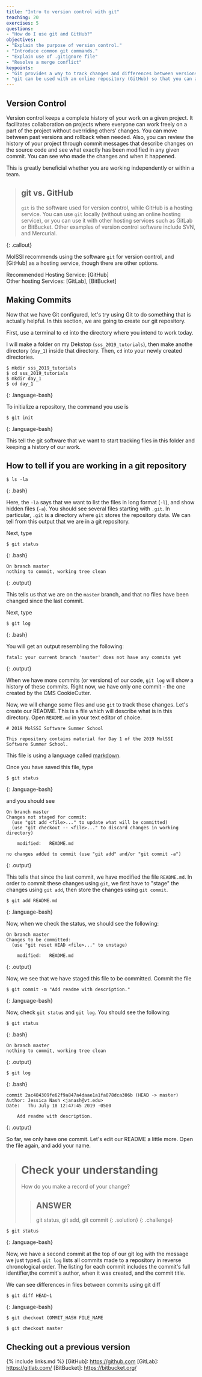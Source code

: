 ```yaml
---
title: "Intro to version control with git"
teaching: 20
exercises: 5
questions:
- "How do I use git and GitHub?"
objectives:
- "Explain the purpose of version control."
- "Introduce common git commands."
- "Explain use of .gitignore file"
- "Resolve a merge conflict"
keypoints:
- "Git provides a way to track changes and differences between versions."
- "git can be used with an online repository (GitHub) so that you can access a copy of your code from any machine"
---
```


## Version Control

Version control keeps a complete history of your work on a given project. It
facilitates collaboration on projects where everyone can work freely on a part
of the project without overriding others’ changes. You can move between past
versions and rollback when needed. Also, you can review the
history of your project through commit messages that describe changes on the source code
and see what exactly has been modified in any given commit. You can see who made the
changes and when it happened.

This is greatly beneficial whether you are working independently or within a
team.

> ## git vs. GitHub
>
> `git` is the software used for version control, while GitHub is a hosting service. You can use `git` locally (without using an online hosting service), or you can use it with other hosting services such as GitLab or BitBucket.
> Other examples of version control software include SVN, and Mercurial.
>
{: .callout}

MolSSI recommends using the software `git` for version control, and [GitHub] as a hosting service, though there are other options.

Recommended Hosting Service: [GitHub]  
Other hosting Services: [GitLab], [BitBucket]

## Making Commits

Now that we have Git configured, let's try using Git to do something that is actually helpful.
In this section, we are going to  create our git repository.


First, use a terminal to `cd` into the directory where you intend to work today.

I will make a folder on my Dekstop (`sss_2019_tutorials`), then make anothe directory (`day_1`) inside that directory. Then, `cd` into your newly created directories.

~~~
$ mkdir sss_2019_tutorials
$ cd sss_2019_tutorials
$ mkdir day_1
$ cd day_1
~~~
{: .language-bash}

To initialize a repository, the command you use is 

~~~
$ git init
~~~
{: .language-bash}

This tell the git software that we want to start tracking files in this folder and keeping a history of our work.

## How to tell if you are working in a git repository

~~~
$ ls -la
~~~
{: .bash}

Here, the `-la` says that we want to list the files in long format (`-l`), and show hidden files (`-a`). You should see several files starting with `.git`. In particular, `.git` is a directory where `git` stores the repository data. We can tell from this output that we are in a git repository.

Next, type

~~~
$ git status
~~~
{: .bash}

~~~
On branch master
nothing to commit, working tree clean
~~~
{: .output}

This tells us that we are on the `master` branch, and that no files have been changed since the last commit.

Next, type
~~~
$ git log
~~~
{: .bash}

You will get an output resembling the following:
~~~
fatal: your current branch 'master' does not have any commits yet
~~~
{: .output}

When we have more commits (or versions) of our code, `git log` will show a history of these commits. Right now, we have only one commit - the one created by the CMS CookieCutter.

Now, we will change some files and use `git` to track those changes. Let's create our README. This is a file which will describe what is in this directory. Open `README.md` in your text editor of choice. 

~~~
# 2019 MolSSI Software Summer School

This repository contains material for Day 1 of the 2019 MolSSI Software Summer School.
~~~

This file is using a language called [markdown](https://github.com/adam-p/markdown-here/wiki/Markdown-Cheatsheet). 

Once you have saved this file, type

~~~
$ git status
~~~
{: .language-bash}

and you should see

~~~
On branch master
Changes not staged for commit:
  (use "git add <file>..." to update what will be committed)
  (use "git checkout -- <file>..." to discard changes in working directory)

	modified:   README.md

no changes added to commit (use "git add" and/or "git commit -a")
~~~
{: .output}

This tells that since the last commit, we have modified the file `README.md`. In order to commit these changes using `git`, we first have to "stage" the changes using `git add`, then store the changes using `git commit`.

~~~
$ git add README.md
~~~
{: .language-bash}

Now, when we check the status, we should see the following:

~~~
On branch master
Changes to be committed:
  (use "git reset HEAD <file>..." to unstage)

	modified:   README.md
~~~
{: .output}

Now, we see that we have staged this file to be committed. Commit the file

~~~
$ git commit -m "Add readme with description."
~~~
{: .language-bash}

Now, check `git status` and `git log`. You should see the following:

~~~
$ git status
~~~
{: .bash}

~~~
On branch master
nothing to commit, working tree clean
~~~
{: .output}

~~~
$ git log
~~~
{: .bash}

~~~
commit 2ac484309fe62f9a847a4daae1a1fa078dca306b (HEAD -> master)
Author: Jessica Nash <janash@vt.edu>
Date:   Thu July 18 12:47:45 2019 -0500

    Add readme with description.
~~~
{: .output}

So far, we only have one commit. Let's edit our README a little more. Open the file again, and add your name.

> # Check your understanding
> How do you make a record of your change?
>> ## ANSWER
>> git status, git add, git commit 
> {: .solution}
{: .challenge}

~~~
$ git status
~~~
{: .language-bash}

Now, we have a second commit at the top of our git log with the message we just typed. `git log` lists all commits  made to a repository in reverse chronological order.
The listing for each commit includes the commit's full identifier,the commit's author, when it was created, and the commit title.

We can see differences in files between commits using git diff

~~~
$ git diff HEAD~1
~~~
{: .language-bash}

~~~
$ git checkout COMMIT_HASH FILE_NAME
~~~

~~~
$ git checkout master
~~~

## Checking out a previous version


{% include links.md %}
[GitHub]: https://github.com
[GitLab]: https://gitlab.com/
[BitBucket]: https://bitbucket.org/
